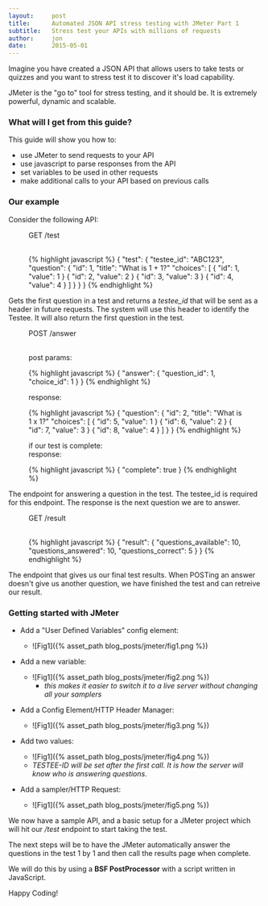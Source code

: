 ```yaml
---
layout:     post
title:      Automated JSON API stress testing with JMeter Part 1
subtitle:   Stress test your APIs with millions of requests
author:     jon
date:       2015-05-01
---
```


Imagine you have created a JSON API that allows users to take tests or quizzes and you want to stress
test it to discover it's load capability.

JMeter is the "go to" tool for stress testing, and it should be.  It is extremely powerful, dynamic and scalable.

<!--more-->

### What will I get from this guide?

This guide will show you how to:

* use JMeter to send requests to your API
* use javascript to parse responses from the API
* set variables to be used in other requests
* make additional calls to your API based on previous calls

### Our example

Consider the following API:

<figure>
  <figcaption>GET /test</figcaption>
  <br />

  {% highlight javascript %}
  {
    "test": {
      "testee_id":  "ABC123",
      "question": {
        "id": 1,
        "title":  "What is 1 + 1?"
        "choices": [
          { "id": 1, "value": 1 }
          { "id": 2, "value": 2 }
          { "id": 3, "value": 3 }
          { "id": 4, "value": 4 }
        ]
      }
    }
  }
  {% endhighlight %}
</figure>

Gets the first question in a test and returns a *testee_id* that will be sent as a header in future requests.
The system will use this header to identify the Testee.  It will also return the first question in the test.

<figure>
  <figcaption>POST /answer</figcaption>
  <br />

  post params:

  {% highlight javascript %}
  {
    "answer": {
      "question_id": 1,
      "choice_id": 1
    }
  }
  {% endhighlight %}

  response:

  {% highlight javascript %}
  {
    "question": {
      "id": 2,
      "title": "What is 1 x 1?"
      "choices": [
        { "id": 5, "value": 1 }
        { "id": 6, "value": 2 }
        { "id": 7, "value": 3 }
        { "id": 8, "value": 4 }
      ]
    }
  }
  {% endhighlight %}

  if our test is complete:
  <br />
  response:

  {% highlight javascript %}
  {
    "complete": true
  }
  {% endhighlight %}
</figure>

The endpoint for answering a question in the test.  The testee_id is required for this endpoint.
The response is the next question we are to answer.

<figure>
  <figcaption>GET /result</figcaption>
  <br />

  {% highlight javascript %}
  {
    "result": {
      "questions_available": 10,
      "questions_answered": 10,
      "questions_correct": 5
    }
  }
  {% endhighlight %}
</figure>

The endpoint that gives us our final test results.  When POSTing an answer doesn't give us another question, we have finished the test and can retreive our result.
  

### Getting started with JMeter

* Add a "User Defined Variables" config element:
  * ![Fig1]({% asset_path blog_posts/jmeter/fig1.png %})
* Add a new variable:
  * ![Fig1]({% asset_path blog_posts/jmeter/fig2.png %})
      * *this makes it easier to switch it to a live server without changing all your samplers*

* Add a Config Element/HTTP Header Manager:
  * ![Fig1]({% asset_path blog_posts/jmeter/fig3.png %})

* Add two values:
  * ![Fig1]({% asset_path blog_posts/jmeter/fig4.png %})
  * *TESTEE-ID will be set after the first call.  It is how the server will know who is answering questions.*

* Add a sampler/HTTP Request:
  * ![Fig1]({% asset_path blog_posts/jmeter/fig5.png %})


We now have a sample API, and a basic setup for a JMeter project which will hit our */test* endpoint to start
taking the test.

The next steps will be to have the JMeter automatically answer the questions in the test 1 by 1
and then call the results page when complete.

We will do this by using a **BSF PostProcessor** with a script written in JavaScript.

Happy Coding!
